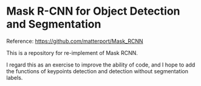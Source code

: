 # Mask R-CNN for Object Detection and Segmentation
Reference: https://github.com/matterport/Mask_RCNN

This is a repository for re-implement of Mask RCNN.

I regard this as an exercise to improve the ability of code, and I hope to add the functions of keypoints detection and detection without segmentation labels.

